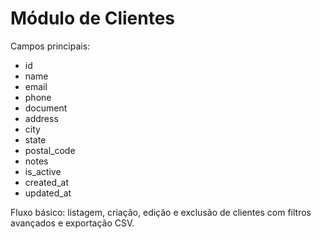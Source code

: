 # Módulo de Clientes

Campos principais:
- id
- name
- email
- phone
- document
- address
- city
- state
- postal_code
- notes
- is_active
- created_at
- updated_at

Fluxo básico: listagem, criação, edição e exclusão de clientes com filtros avançados e exportação CSV.
